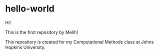 # hello-world

Hi! 

This is the first repository by Melih!

This repository is created for my Computational Methods class at Johns Hopkins University.
